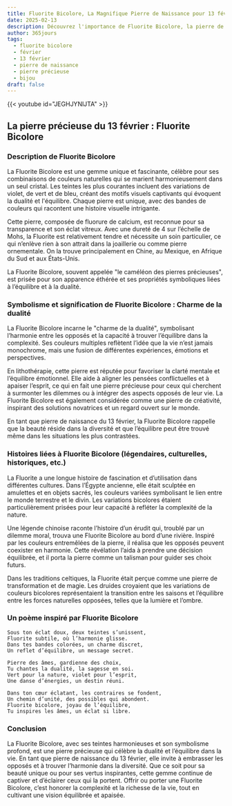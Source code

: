 ```yaml
---
title: Fluorite Bicolore, La Magnifique Pierre de Naissance pour 13 février
date: 2025-02-13
description: Découvrez l'importance de Fluorite Bicolore, la pierre de naissance du 13 février qui symbolise Charme de la dualité. Laissez sa beauté et sa signification illuminer votre journée.
author: 365jours
tags:
  - fluorite bicolore
  - février
  - 13 février
  - pierre de naissance
  - pierre précieuse
  - bijou
draft: false
---
```


{{< youtube id="JEGHJYNlJTA" >}}

## La pierre précieuse du 13 février : Fluorite Bicolore

### Description de Fluorite Bicolore

La Fluorite Bicolore est une gemme unique et fascinante, célèbre pour ses combinaisons de couleurs naturelles qui se marient harmonieusement dans un seul cristal. Les teintes les plus courantes incluent des variations de violet, de vert et de bleu, créant des motifs visuels captivants qui évoquent la dualité et l'équilibre. Chaque pierre est unique, avec des bandes de couleurs qui racontent une histoire visuelle intrigante.

Cette pierre, composée de fluorure de calcium, est reconnue pour sa transparence et son éclat vitreux. Avec une dureté de 4 sur l’échelle de Mohs, la Fluorite est relativement tendre et nécessite un soin particulier, ce qui n’enlève rien à son attrait dans la joaillerie ou comme pierre ornementale. On la trouve principalement en Chine, au Mexique, en Afrique du Sud et aux États-Unis.

La Fluorite Bicolore, souvent appelée "le caméléon des pierres précieuses", est prisée pour son apparence éthérée et ses propriétés symboliques liées à l’équilibre et à la dualité.

### Symbolisme et signification de Fluorite Bicolore : Charme de la dualité

La Fluorite Bicolore incarne le "charme de la dualité", symbolisant l’harmonie entre les opposés et la capacité à trouver l’équilibre dans la complexité. Ses couleurs multiples reflètent l’idée que la vie n’est jamais monochrome, mais une fusion de différentes expériences, émotions et perspectives.

En lithothérapie, cette pierre est réputée pour favoriser la clarté mentale et l’équilibre émotionnel. Elle aide à aligner les pensées conflictuelles et à apaiser l’esprit, ce qui en fait une pierre précieuse pour ceux qui cherchent à surmonter les dilemmes ou à intégrer des aspects opposés de leur vie. La Fluorite Bicolore est également considérée comme une pierre de créativité, inspirant des solutions novatrices et un regard ouvert sur le monde.

En tant que pierre de naissance du 13 février, la Fluorite Bicolore rappelle que la beauté réside dans la diversité et que l’équilibre peut être trouvé même dans les situations les plus contrastées.

### Histoires liées à Fluorite Bicolore (légendaires, culturelles, historiques, etc.)

La Fluorite a une longue histoire de fascination et d’utilisation dans différentes cultures. Dans l’Égypte ancienne, elle était sculptée en amulettes et en objets sacrés, les couleurs variées symbolisant le lien entre le monde terrestre et le divin. Les variations bicolores étaient particulièrement prisées pour leur capacité à refléter la complexité de la nature.

Une légende chinoise raconte l’histoire d’un érudit qui, troublé par un dilemme moral, trouva une Fluorite Bicolore au bord d’une rivière. Inspiré par les couleurs entremêlées de la pierre, il réalisa que les opposés peuvent coexister en harmonie. Cette révélation l’aida à prendre une décision équilibrée, et il porta la pierre comme un talisman pour guider ses choix futurs.

Dans les traditions celtiques, la Fluorite était perçue comme une pierre de transformation et de magie. Les druides croyaient que les variations de couleurs bicolores représentaient la transition entre les saisons et l’équilibre entre les forces naturelles opposées, telles que la lumière et l’ombre.

### Un poème inspiré par Fluorite Bicolore

```
Sous ton éclat doux, deux teintes s’unissent,  
Fluorite subtile, où l’harmonie glisse.  
Dans tes bandes colorées, un charme discret,  
Un reflet d’équilibre, un message secret.

Pierre des âmes, gardienne des choix,  
Tu chantes la dualité, la sagesse en soi.  
Vert pour la nature, violet pour l’esprit,  
Une danse d’énergies, un destin réuni.

Dans ton cœur éclatant, les contraires se fondent,  
Un chemin d’unité, des possibles qui abondent.  
Fluorite bicolore, joyau de l’équilibre,  
Tu inspires les âmes, un éclat si libre.  
```

### Conclusion

La Fluorite Bicolore, avec ses teintes harmonieuses et son symbolisme profond, est une pierre précieuse qui célèbre la dualité et l’équilibre dans la vie. En tant que pierre de naissance du 13 février, elle invite à embrasser les opposés et à trouver l’harmonie dans la diversité. Que ce soit pour sa beauté unique ou pour ses vertus inspirantes, cette gemme continue de captiver et d’éclairer ceux qui la portent. Offrir ou porter une Fluorite Bicolore, c’est honorer la complexité et la richesse de la vie, tout en cultivant une vision équilibrée et apaisée.